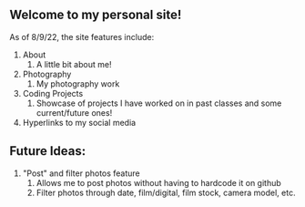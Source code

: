 ## Welcome to my personal site!

As of 8/9/22, the site features include:
  1. About
  		1. A little bit about me!
  2. Photography
    	1. My photography work
  3. Coding Projects
  		1. Showcase of projects I have worked on in past classes and some current/future ones!
  4. Hyperlinks to my social media

## Future Ideas:
1. "Post" and filter photos feature
   1. Allows me to post photos without having to hardcode it on github
	 2. Filter photos through date, film/digital, film stock, camera model, etc.
